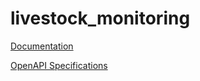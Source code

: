 # livestock_monitoring

[Documentation](https://htmlpreview.github.io/?https://github.com/atlasH2020-templates/livestock_monitoring/blob/v0/doc.html)

[OpenAPI Specifications](https://sensorsystems.iais.fraunhofer.de/doc/?url=https://raw.githubusercontent.com/atlasH2020-templates/livestock_monitoring/v0.1.1/oas)  
